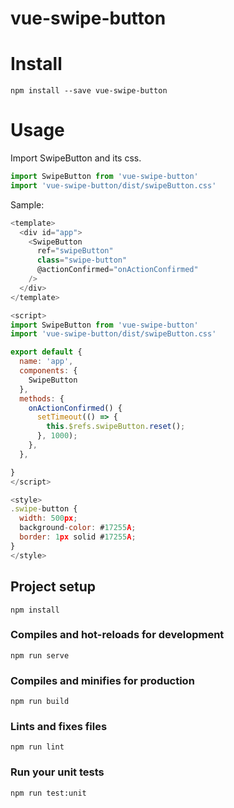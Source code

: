 # vue-swipe-button

# Install

```
npm install --save vue-swipe-button
```

# Usage
Import SwipeButton and its css.

```javascript
import SwipeButton from 'vue-swipe-button'
import 'vue-swipe-button/dist/swipeButton.css'
```

Sample:

```javascript
<template>
  <div id="app">
    <SwipeButton
      ref="swipeButton"
      class="swipe-button"
      @actionConfirmed="onActionConfirmed"
    />
  </div>
</template>

<script>
import SwipeButton from 'vue-swipe-button'
import 'vue-swipe-button/dist/swipeButton.css'

export default {
  name: 'app',
  components: {
    SwipeButton
  },
  methods: {
    onActionConfirmed() {
      setTimeout(() => {
        this.$refs.swipeButton.reset();
      }, 1000);
    },
  },

}
</script>

<style>
.swipe-button {
  width: 500px;
  background-color: #17255A;
  border: 1px solid #17255A;
}
</style>

```

## Project setup
```
npm install
```

### Compiles and hot-reloads for development
```
npm run serve
```

### Compiles and minifies for production
```
npm run build
```

### Lints and fixes files
```
npm run lint
```

### Run your unit tests
```
npm run test:unit
```
